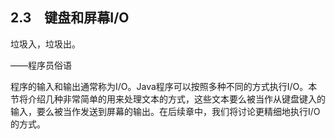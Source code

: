    

## 2.3　键盘和屏幕I/O

垃圾入，垃圾出。

——程序员俗语

程序的输入和输出通常称为I/O。Java程序可以按照多种不同的方式执行I/O。本节将介绍几种非常简单的用来处理文本的方式，这些文本要么被当作从键盘键入的输入，要么被当作发送到屏幕的输出。在后续章中，我们将讨论更精细地执行I/O的方式。